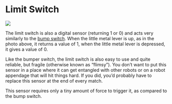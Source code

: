# Limit Switch

![](https://phabricator.purduesigbots.com/file/data/e6uhtyrngcdmk4rf26js/PHID-FILE-vb2juqo4kc7k2gsoeeea/limit_switch-300x300.jpg)

The limit switch is also a digital sensor \(returning 1 or 0\) and acts very similarly to the [bump switch](bumper.md). When the little metal lever is up, as in the photo above, it returns a value of 1, when the little metal lever is depressed, it gives a value of 0.

Like the bumper switch, the limit switch is also easy to use and quite reliable, but fragile \(otherwise known as “flimsy”\). You don’t want to put this sensor in a place where it can get entangled with other robots or on a robot appendage that will hit things hard. If you did, you’d probably have to replace this sensor at the end of every match.

This sensor requires only a tiny amount of force to trigger it, as compared to the bump switch.

